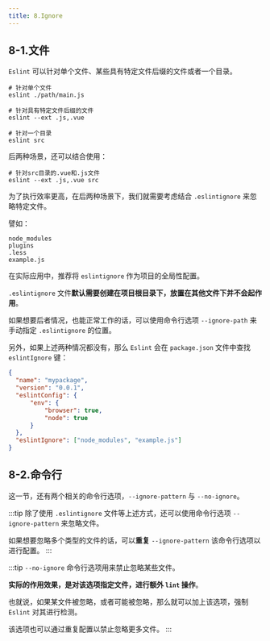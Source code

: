 ```yaml
---
title: 8.Ignore
---
```


## 8-1.文件

`Eslint` 可以针对单个文件、某些具有特定文件后缀的文件或者一个目录。

```shell
# 针对单个文件
eslint ./path/main.js

# 针对具有特定文件后缀的文件
eslint --ext .js,.vue

# 针对一个目录
eslint src
```

后两种场景，还可以结合使用：

```shell
# 针对src目录的.vue和.js文件
eslint --ext .js,.vue src
```

为了执行效率更高，在后两种场景下，我们就需要考虑结合 `.eslintignore` 来忽略特定文件。

譬如：

```
node_modules
plugins
.less
example.js
```

在实际应用中，推荐将 `eslintignore` 作为项目的全局性配置。

`.eslintignore` 文件**默认需要创建在项目根目录下，放置在其他文件下并不会起作用**。

如果想要后者情况，也能正常工作的话，可以使用命令行选项 `--ignore-path` 来手动指定 `.eslintignore` 的位置。

另外，如果上述两种情况都没有，那么 `Eslint` 会在 `package.json` 文件中查找 `eslintIgnore` 键：

```json
{
  "name": "mypackage",
  "version": "0.0.1",
  "eslintConfig": {
      "env": {
          "browser": true,
          "node": true
      }
  },
  "eslintIgnore": ["node_modules", "example.js"]
}
```

## 8-2.命令行

这一节，还有两个相关的命令行选项，`--ignore-pattern` 与 `--no-ignore`。

:::tip
除了使用 `.eslintignore` 文件等上述方式，还可以使用命令行选项 `--ignore-pattern` 来忽略文件。

如果想要忽略多个类型的文件的话，可以**重复** `--ignore-pattern` 该命令行选项以进行配置。
:::

:::tip
`--no-ignore` 命令行选项用来禁止忽略某些文件。

**实际的作用效果，是对该选项指定文件，进行额外 `lint` 操作**。

也就说，如果某文件被忽略，或者可能被忽略，那么就可以加上该选项，强制 `Eslint` 对其进行检测。

该选项也可以通过重复配置以禁止忽略更多文件。
:::

